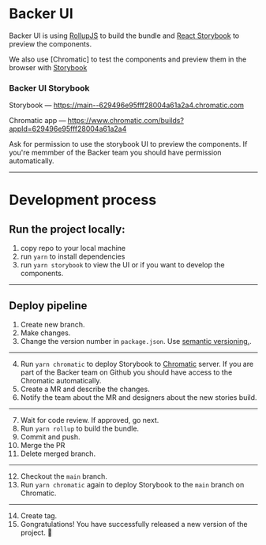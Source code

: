 # Backer UI

Backer UI is using [RollupJS](https://rollupjs.org/guide/en/) to build the bundle and [React Storybook](https://storybook.js.org/) to preview the components.

We also use [Chromatic] to test the components and preview them in the browser with [Storybook](https://storybook.js.org/)

### Backer UI Storybook

Storybook — https://main--629496e95fff28004a61a2a4.chromatic.com

Chromatic app — https://www.chromatic.com/builds?appId=629496e95fff28004a61a2a4

Ask for permission to use the storybook UI to preview the components. If you're memmber of the Backer team you should have permission automatically.

---

# Development process

## Run the project locally:

1. copy repo to your local machine
2. run `yarn` to install dependencies
3. run `yarn storybook` to view the UI or if you want to develop the components.

---

## Deploy pipeline

1. Create new branch.
2. Make changes.
3. Change the version number in `package.json`. Use [semantic versioning.](https://semver.org/).

---

4. Run `yarn chromatic` to deploy Storybook to [Chromatic](https://www.chromatic.com/) server. If you are part of the Backer team on Github you should have access to the Chromatic automatically.
5. Create a MR and describe the changes.
6. Notify the team about the MR and designers about the new stories build.

---

7. Wait for code review. If approved, go next.
8. Run `yarn rollup` to build the bundle.
9. Commit and push.
10. Merge the PR
11. Delete merged branch.

---

12. Checkout the `main` branch.
13. Run `yarn chromatic` again to deploy Storybook to the `main` branch on Chromatic.

---

14. Create tag.
15. Gongratulations! You have successfully released a new version of the project. 🎉